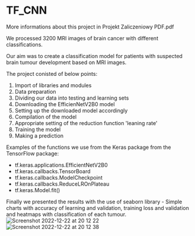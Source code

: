 # TF_CNN

More informations about this project in Projekt Zaliczeniowy PDF.pdf

We processed 3200 MRI images of brain cancer with different classifications.

Our aim was to create a classification model for patients with suspected brain tumour development based on MRI images.

The project conisted of below points:
1. Import of libraries and modules
2. Data preparation
3. Dividing our data into testing and learning sets
4. Downloading the EfficienNetV2B0 model
5. Setting up the downloaded model accordingly
6. Compilation of the model
7. Appropriate setting of the reduction function 'leaning rate'
8. Training the model
9. Making a prediction


 
Examples of the functions we use from the Keras package from the TensorFlow package:

- tf.keras.applications.EfficientNetV2B0 
- tf.keras.callbacks.TensorBoard
- tf.keras.callbacks.ModelCheckpoint
- tf.keras.callbacks.ReduceLROnPlateau
- tf.keras.Model.fit()

Finally we presented the results with the use of seaborn library - Simple charts with accuracy of learning and validation, training loss and validation and heatmaps with classification of each tumour. 
![Screenshot 2022-12-22 at 20 12 22](https://user-images.githubusercontent.com/67764136/209210494-6b27e4c5-3fe2-49b4-a303-2096ecc2af29.png)
![Screenshot 2022-12-22 at 20 12 38](https://user-images.githubusercontent.com/67764136/209210482-c7341629-c846-417a-9e0c-993b0075cb98.png)



